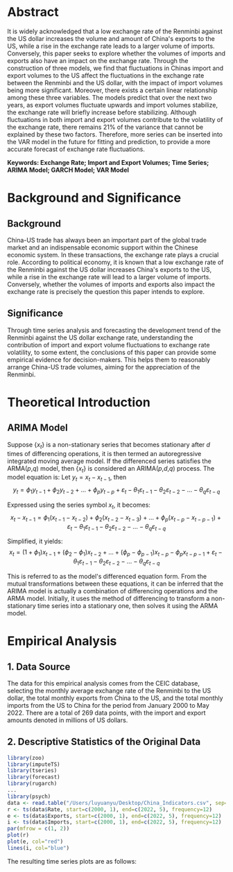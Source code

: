 # Abstract

It is widely acknowledged that a low exchange rate of the Renminbi against the US dollar increases the volume and amount of China's exports to the US, while a rise in the exchange rate leads to a larger volume of imports. Conversely, this paper seeks to explore whether the volumes of imports and exports also have an impact on the exchange rate. Through the construction of three models, we find that fluctuations in Chinas import and export volumes to the US affect the fluctuations in the exchange rate between the Renminbi and the US dollar, with the impact of import volumes being more significant. Moreover, there exists a certain linear relationship among these three variables. The models predict that over the next two years, as export volumes fluctuate upwards and import volumes stabilize, the exchange rate will briefly increase before stabilizing. Although fluctuations in both import and export volumes contribute to the volatility of the exchange rate, there remains 21% of the variance that cannot be explained by these two factors. Therefore, more series can be inserted into the VAR model in the future for fitting and prediction, to provide a more accurate forecast of exchange rate fluctuations.

**Keywords: Exchange Rate; Import and Export Volumes; Time Series; ARIMA Model; GARCH Model; VAR Model**

# Background and Significance

## Background

China-US trade has always been an important part of the global trade market and an indispensable economic support within the Chinese economic system. In these transactions, the exchange rate plays a crucial role. According to political economy, it is known that a low exchange rate of the Renminbi against the US dollar increases China's exports to the US, while a rise in the exchange rate will lead to a larger volume of imports. Conversely, whether the volumes of imports and exports also impact the exchange rate is precisely the question this paper intends to explore.

## Significance

Through time series analysis and forecasting the development trend of the Renminbi against the US dollar exchange rate, understanding the contribution of import and export volume fluctuations to exchange rate volatility, to some extent, the conclusions of this paper can provide some empirical evidence for decision-makers. This helps them to reasonably arrange China-US trade volumes, aiming for the appreciation of the Renminbi.

# Theoretical Introduction

## ARIMA Model

Suppose {${x_{t}}$} is a non-stationary series that becomes stationary after ${d}$ times of differencing operations, it is then termed an autoregressive integrated moving average model. If the differenced series satisfies the ARMA($p$,$q$) model, then {${x_{t}}$} is considered an ARIMA($p$,$d$,$q$) process. The model equation is: Let ${y_{t}=x_{t}-x_{t-1}}$, then
$${y_{t}=\phi_{1}y_{t-1}+\phi_{2}y_{t-2}+\dots +\phi_{p}y_{t-p}+\varepsilon_{t}-\theta_{1}\varepsilon_{t-1}-\theta_{2}\varepsilon_{t-2}-\dots -\theta_{q}\varepsilon_{t-q}}$$

Expressed using the series symbol ${x_{t}}$, it becomes:
$${x_{t}-x_{t-1}=\phi_{1}(x_{t-1}-x_{t-2})+\phi_{2}(x_{t-2}-x_{t-3})+\dots +\phi_{p}(x_{t-p}-x_{t-p-1})+\varepsilon_{t}-\theta_{1}\varepsilon_{t-1}-\theta_{2}\varepsilon_{t-2}-\dots -\theta_{q}\varepsilon_{t-q}}$$

Simplified, it yields:
$${x_{t}=(1+\phi_{1})x_{t-1}+(\phi_{2}-\phi_{1})x_{t-2}+\dots +(\phi_{p}-\phi_{p-1})x_{t-p}-\phi_{p}x_{t-p-1}+\varepsilon_{t}-\theta_{1}\varepsilon_{t-1}-\theta_{2}\varepsilon_{t-2}-\dots -\theta_{q}\varepsilon_{t-q}}$$

This is referred to as the model's differenced equation form. From the mutual transformations between these equations, it can be inferred that the ARIMA model is actually a combination of differencing operations and the ARMA model. Initially, it uses the method of differencing to transform a non-stationary time series into a stationary one, then solves it using the ARMA model.

# Empirical Analysis

## 1. Data Source

The data for this empirical analysis comes from the CEIC database, selecting the monthly average exchange rate of the Renminbi to the US dollar, the total monthly exports from China to the US, and the total monthly imports from the US to China for the period from January 2000 to May 2022. There are a total of 269 data points, with the import and export amounts denoted in millions of US dollars.

## 2. Descriptive Statistics of the Original Data

```r
library(zoo)
library(imputeTS)
library(tseries)
library(forecast)
library(rugarch)
...
library(psych)
data <- read.table("/Users/luyuanyu/Desktop/China_Indicators.csv", sep=",", header = T)
r <- ts(data$Rate, start=c(2000, 1), end=c(2022, 5), frequency=12)
e <- ts(data$Exports, start=c(2000, 1), end=c(2022, 5), frequency=12)
i <- ts(data$Imports, start=c(2000, 1), end=c(2022, 5), frequency=12)
par(mfrow = c(1, 2))
plot(r)
plot(e, col="red")
lines(i, col="blue")
```

The resulting time series plots are as follows:
